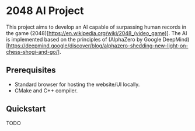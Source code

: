 # 2048 AI Project

This project aims to develop an AI capable of surpassing human records in the game (2048)[https://en.wikipedia.org/wiki/2048_(video_game)]. The AI is implemented based on the principles of (AlphaZero by Google DeepMind)[https://deepmind.google/discover/blog/alphazero-shedding-new-light-on-chess-shogi-and-go/].

## Prerequisites

- Standard browser for hosting the website/UI locally.
- CMake and C++ compiler.

## Quickstart

TODO
